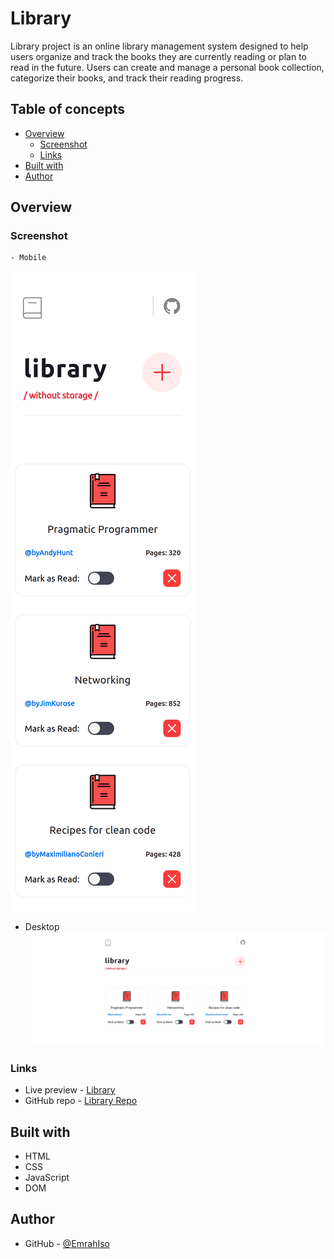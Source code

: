# Library
Library project is an online library management system designed to help users organize and track the books they are currently reading or plan to read in the future. Users can create and manage a personal book collection, categorize their books, and track their reading progress.

## Table of concepts
- [Overview](#overview)
  - [Screenshot](#screenshot)
  - [Links](#links)
- [Built with](#built-with)
- [Author](#author)

## Overview

### Screenshot

    - Mobile
![](./assets/images/screenshots/screenshot-mobile.png)

  - Desktop
![](./assets/images/screenshots/screenshot-desktop.png)


### Links
  - Live preview - [Library](https://emrahiso.github.io/Library/)
  - GitHub repo - [Library Repo](https://github.com/EmrahIso/Library.git)

## Built with 
  - HTML
  - CSS
  - JavaScript
  - DOM
  
## Author

- GitHub - [@EmrahIso](https://github.com/EmrahIso)